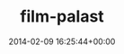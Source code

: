 ---
title:		"film-palast"
type:		"photos"
mediatype:		"upload"
description:		"TBC"
date:		"2014-02-09 16:25:44+00:00"
album:		"city"
filename:		"film-palast.md"
series:		""
cl_public_id:		"city/film-palast"
cl_version:		1497000277
format:		"tiff"
bytes:		6397500
width:		2560
height:		1440
colours:
- "#271715"
- "#312A1D"
- "#7B3942"
- "#F4EAE5"
- "#736543"
- "#E57B82"
- "#0E0304"
- "#3A332F"
- "#7A7061"
- "#745445"
- "#D9D8C7"
- "#80806A"
exposure_mode:		"Auto"
program:		"Aperture-priority AE"
aperture:		"4.0"
focal_length:		"50.0 mm"
iso:		"800"
shutter_speed:		"1/20"
metering:		"Multi-segment"
flash:		"Off, Did not fire"
white_balance:		"Custom"
colour_temp:		"3600"
has_crop:		"true"
orientation:		"Horizontal (normal)"
camera_model:		"NIKON D800"
lens_info:		"0mm f/0"
artist:		"No artist info"
x_resolution:		"300"
y_resolution:		"300"
---